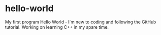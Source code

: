 # hello-world
My first program
Hello World - I'm new to coding and following the GitHub tutorial.
Working on learning C++ in my spare time.
